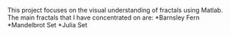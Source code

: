 This project focuses on the visual understanding of fractals using Matlab. The main fractals that I have concentrated on are:
*Barnsley Fern
*Mandelbrot Set
*Julia Set
